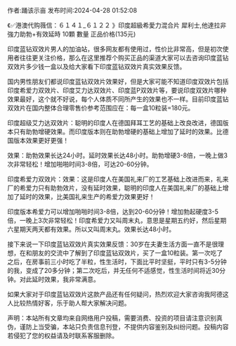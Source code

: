 <p>作者:踊该示亩 发布时间:2024-04-28 01:52:08</p>
<p>《✅港澳代购薇信：６１４１_６１２２ 》印度超級希愛力混合片 犀利士,他達拉非 強力助勃+有效延時 10顆 數量 正品价格(135元) </p>
									<p>印度蓝钻双效片男人的加油站，很多网友都有使用过，性价比非常高，但是初次使用者往往更关注价格，那么在这里推荐个购买正品的渠道大家可以去咨询印度蓝钻双效片多少钱一盒以及给大家看下印度蓝钻双效片真实效果反馈。</p><p></p><p>国内男性朋友们都说印度蓝钻双效片效果好，但是大家可能不知道印度双效片包括印度希爱力双效片、印度艾力达双效片、印度蓝P双效片等，要说印度双效片哪种效果最好，这个就不好说，每个人体质不同所产生的效果也不一样。目前印度蓝钻双效片在国内整体合理零售价参考范围应在：每一盒10粒装=180元。</p><p>印度超级艾力达双效片：聪明的印度人在德国拜耳工艺的基础上改良改进，德国版本只有助勃增硬效果。而印度版本则在助勃增硬的基础上增加了延时的效果。比德国版本效果更好更强！</p><p></p><p>效果：助勃效果长达24小时。延时效果长达48小时。助勃增硬3-8倍，一晚上做3次非常轻松！增加啪啪时间3-8倍，可达20-60分钟。</p><p>印度希爱力双效片：效果：这是印度人在美国礼来厂的工艺基础上改进而来，礼来厂的希爱力只有助勃效片，没有延时效果，聪明的印度人在美国礼来厂的基础上增加了延时的效果，比美国礼来生产的希爱力效果更好！</p><p>印度版本希爱力可以增加啪啪时间3-8倍，达到20-60分钟！增加勃起硬度3-5倍，一晚上3次非常轻松！印度希爱力又叫周末丸，意思是星期五约好，然后星期六星期天两天都有效果。所以又叫周末丸。效果长达48小时。</p><p></p><p>接下来说一下印度蓝钻双效片真实效果反馈：30岁在夫妻生活方面一直不是很理想，在和朋友的交流中了解到了印度蓝钻双效片，买了一盒10粒装。第一次吃了之后，在房事前三小时吃了半粒，性生活时，下面比平时坚挺，平时只有3-5分钟的我，变成了20多分钟；第二次吃后，并无任何不适感觉，性生活时间将近30分钟。对此延时效果，我非常满意。</p><p>如果大家对于印度蓝钻双效片这款产品还有任何疑问，热烈欢迎大家咨询我阿德这人比较热情好客，乐于助人帮大家解决问题。</p>				声明：本站所有文章均来自网络用户投稿，需要消费、投资的项目请注意识别真伪，谨防上当受骗，本站只负责信息刊登，不提供内容鉴别及纠纷问题。投稿内容若侵犯了您的权益请及时联系客服删除。				
